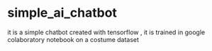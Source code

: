 # simple_ai_chatbot
it is a simple chatbot created with tensorflow , it is trained in google colaboratory notebook on a costume dataset
